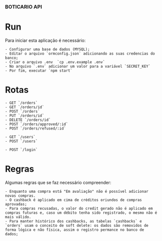 ### BOTICARIO API

# Run

Para iniciar esta aplicação é necessário:

    - Configurar uma base de dados (MYSQL);
    - Editar o arquivo `ormconfig.json` adicionando as suas credencias do banco;
    - Criar o arquivo .env  `cp .env.example .env`
    - No arquivo `.env` adicionar um valor para a variável `SECRET_KEY`
    - Por fim, executar `npm start`


# Rotas

    - GET `/orders`
    - GET `/orders/id`
    - POST `/orders`
    - PUT `/orders/id`
    - DELETE `/orders/id`
    - POST `/orders/approved/:id`
    - POST `/orders/refused/:id`

    - GET `/users`
    - POST `/users`

    - POST `/login`

# Regras

Algumas regras que se faz necessário compreender:

    - Enquanto uma compra está "Em avaliação" não é possível adicionar novas compras. 
    - O cashback é aplicado em cima de créditos oriundos de compras aprovadas;
    - Para compras recusadas, o valor do credit gerado não é aplicado em compras futuras e, caso um débito tenha sido registrado, o mesmo não é mais válido.
    - Para manter histórico dos cashbacks, as tabelas `cashbacks` e `orders` usam o conceito de soft delete: os dados são removidos de forma lógica e não física, assim o registro permance no banco de dados;